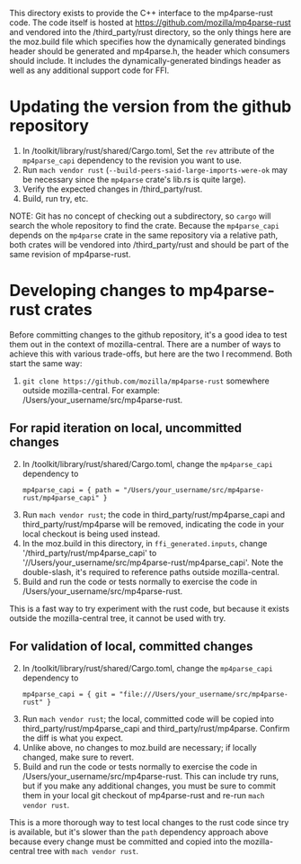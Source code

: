 This directory exists to provide the C++ interface to the mp4parse-rust code.
The code itself is hosted at https://github.com/mozilla/mp4parse-rust and
vendored into the /third_party/rust directory, so the only things here are the
moz.build file which specifies how the dynamically generated bindings header
should be generated and mp4parse.h, the header which consumers should include.
It includes the dynamically-generated bindings header as well as any
additional support code for FFI.

# Updating the version from the github repository

1. In /toolkit/library/rust/shared/Cargo.toml, Set the `rev` attribute of the
   `mp4parse_capi` dependency to the revision you want to use.
2. Run `mach vendor rust` (`--build-peers-said-large-imports-were-ok` may be
   necessary since the `mp4parse` crate's lib.rs is quite large).
3. Verify the expected changes in /third_party/rust.
4. Build, run try, etc.

NOTE: Git has no concept of checking out a subdirectory, so `cargo` will
search the whole repository to find the crate. Because the `mp4parse_capi`
depends on the `mp4parse` crate in the same repository via a relative path,
both crates will be vendored into /third_party/rust and should be part of the
same revision of mp4parse-rust.

# Developing changes to mp4parse-rust crates

Before committing changes to the github repository, it's a good idea to test
them out in the context of mozilla-central. There are a number of ways to
achieve this with various trade-offs, but here are the two I recommend. Both
start the same way:

1. `git clone https://github.com/mozilla/mp4parse-rust` somewhere outside
   mozilla-central. For example: /Users/your_username/src/mp4parse-rust.

## For rapid iteration on local, uncommitted changes

2. In /toolkit/library/rust/shared/Cargo.toml, change the `mp4parse_capi`
   dependency to
   ```
   mp4parse_capi = { path = "/Users/your_username/src/mp4parse-rust/mp4parse_capi" }
   ```
3. Run `mach vendor rust`; the code in third_party/rust/mp4parse_capi and
   third_party/rust/mp4parse will be removed, indicating the code in your
   local checkout is being used instead.
4. In the moz.build in this directory, in `ffi_generated.inputs`, change
   '/third_party/rust/mp4parse_capi' to
   '//Users/your_username/src/mp4parse-rust/mp4parse_capi'. Note the
   double-slash, it's required to reference paths outside mozilla-central.
5. Build and run the code or tests normally to exercise the code in
   /Users/your_username/src/mp4parse-rust.

This is a fast way to try experiment with the rust code, but because it exists
outside the mozilla-central tree, it cannot be used with try.

## For validation of local, committed changes

2. In /toolkit/library/rust/shared/Cargo.toml, change the `mp4parse_capi`
   dependency to
   ```
   mp4parse_capi = { git = "file:///Users/your_username/src/mp4parse-rust" }
   ```
3. Run `mach vendor rust`; the local, committed code will be copied into
   third_party/rust/mp4parse_capi and third_party/rust/mp4parse. Confirm the
   diff is what you expect.
4. Unlike above, no changes to moz.build are necessary; if locally changed,
   make sure to revert.
5. Build and run the code or tests normally to exercise the code in
   /Users/your_username/src/mp4parse-rust. This can include try runs, but if
   you make any additional changes, you must be sure to commit them in your
   local git checkout of mp4parse-rust and re-run `mach vendor rust`.

This is a more thorough way to test local changes to the rust code since try
is available, but it's slower than the `path` dependency approach above
because every change must be committed and copied into the mozilla-central
tree with `mach vendor rust`.
